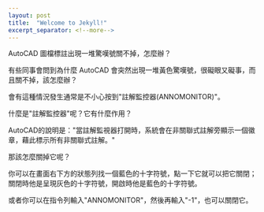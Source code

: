 ```yaml
---
layout: post
title:  "Welcome to Jekyll!"
excerpt_separator: <!--more-->
---
```


AutoCAD 圖檔標註出現一堆驚嘆號關不掉，怎麼辦？

有些同事會問到為什麼 AutoCAD 會突然出現一堆黃色驚嘆號，很礙眼又礙事，而且關不掉，該怎麼辦？

會有這種情況發生通常是不小心按到"註解監控器(ANNOMONITOR)"。

什麼是"註解監控器"呢？它有什麼作用？

AutoCAD的說明是："當註解監視器打開時，系統會在非關聯式註解旁顯示一個徽章，藉此標示所有非關聯式註解。"

那該怎麼關掉它呢？

你可以在畫面右下方的狀態列找一個藍色的十字符號，點一下它就可以把它關閉；關閉時他是呈現灰色的十字符號，開啟時他是藍色的十字符號。

或者你可以在指令列輸入"ANNOMONITOR"，然後再輸入"-1"，也可以關閉它。
